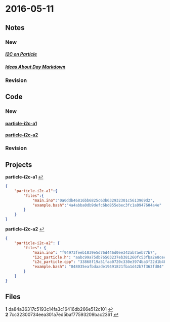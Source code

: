 # 2016-05-11

## Notes

### New

##### <a id="A3"></a> [I2C on Particle](#f3) 
##### <a id="A4"></a> [Ideas About Day Markdown](#f4) 

### Revision

## Code

### New

#### <a id="A1"></a> [particle-i2c-a1](#f1)

#### <a id="A2"></a> [particle-i2c-a2](#f2)

### Revision

## Projects
<b id="f1">particle-i2c-a1</b> [↩](#A1)
```json
{  
    "particle-i2c-a1":{  
        "files":{  
            "main.ino":"0a0ddb46816bb6825c63b632932301c5613969d2",
            "example.bash":"4a4abba0db9defc6bd855ebec3fc1a0947604a4e"
        }
    }
}
```
<b id="f2">particle-i2c-a2</b> [↩](#A2)
```json
{
    "particle-i2c-a2": {
        "files": {
            "main.ino": "f94973feeb1839e5d76d446d0ee342ab7aeb77b7",
            "i2c_particle.h": "aabc99a75db76503237eb381260fc53fba2e8cec",
            "i2c_particle.cpp": "33868f19a51faa0720c330e3974ba3f22d1b4b63",
            "example.bash": "848035eafbdaade19491821fba1d42b7f363fd84"
        }
    }
}
```
## Files

<b id="f3">1</b> da84a36317c5193c14fa3c16416db266e512c101 [↩](#A3)  
<b id="f4">2</b> 7cc32300734eea301a7ed5baf77593209bac2361 [↩](#A4)
